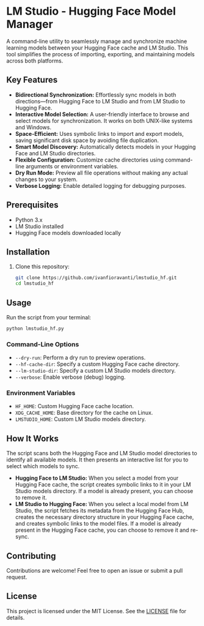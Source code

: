 # LM Studio - Hugging Face Model Manager

A command-line utility to seamlessly manage and synchronize machine learning models between your Hugging Face cache and LM Studio. This tool simplifies the process of importing, exporting, and maintaining models across both platforms.

## Key Features

- **Bidirectional Synchronization:** Effortlessly sync models in both directions—from Hugging Face to LM Studio and from LM Studio to Hugging Face.
- **Interactive Model Selection:** A user-friendly interface to browse and select models for synchronization. It works on both UNIX-like systems and Windows.
- **Space-Efficient:** Uses symbolic links to import and export models, saving significant disk space by avoiding file duplication.
- **Smart Model Discovery:** Automatically detects models in your Hugging Face and LM Studio directories.
- **Flexible Configuration:** Customize cache directories using command-line arguments or environment variables.
- **Dry Run Mode:** Preview all file operations without making any actual changes to your system.
- **Verbose Logging:** Enable detailed logging for debugging purposes.

## Prerequisites

- Python 3.x
- LM Studio installed
- Hugging Face models downloaded locally

## Installation

1. Clone this repository:

    ```bash
    git clone https://github.com/ivanfioravanti/lmstudio_hf.git
    cd lmstudio_hf
    ```

## Usage

Run the script from your terminal:

```bash
python lmstudio_hf.py
```

### Command-Line Options

- `--dry-run`: Perform a dry run to preview operations.
- `--hf-cache-dir`: Specify a custom Hugging Face cache directory.
- `--lm-studio-dir`: Specify a custom LM Studio models directory.
- `--verbose`: Enable verbose (debug) logging.

### Environment Variables

- `HF_HOME`: Custom Hugging Face cache location.
- `XDG_CACHE_HOME`: Base directory for the cache on Linux.
- `LMSTUDIO_HOME`: Custom LM Studio models directory.

## How It Works

The script scans both the Hugging Face and LM Studio model directories to identify all available models. It then presents an interactive list for you to select which models to sync.

- **Hugging Face to LM Studio:** When you select a model from your Hugging Face cache, the script creates symbolic links to it in your LM Studio models directory. If a model is already present, you can choose to remove it.
- **LM Studio to Hugging Face:** When you select a local model from LM Studio, the script fetches its metadata from the Hugging Face Hub, creates the necessary directory structure in your Hugging Face cache, and creates symbolic links to the model files. If a model is already present in the Hugging Face cache, you can choose to remove it and re-sync.

## Contributing

Contributions are welcome! Feel free to open an issue or submit a pull request.

## License

This project is licensed under the MIT License. See the [LICENSE](LICENSE) file for details.
